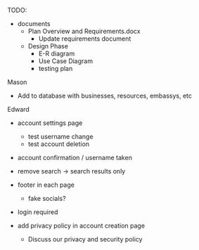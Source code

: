 TODO:

- documents
  -  Plan Overview and Requirements.docx
      -  Update requirements document
    -  Design Phase
        - E-R diagram
        - Use Case Diagram
        - testing plan


Mason
      
- Add to database with businesses, resources, embassys, etc


Edward 

- account settings page
    - test username change
    - test account deletion
 
- account confirmation / username taken

- remove search -> search results only

- footer in each page
    - fake socials?

- login required

- add privacy policy in account creation page
    - Discuss our privacy and security policy


